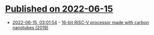 # [Published on 2022-06-15](index.md)

* [2022-06-15, 03:01:54](https://news.ycombinator.com/item?id=31748648) - [16-bit RISC-V processor made with carbon nanotubes (2019)](https://arstechnica.com/science/2019/08/16-bit-risc-v-processor-made-with-carbon-nanutubes/)
